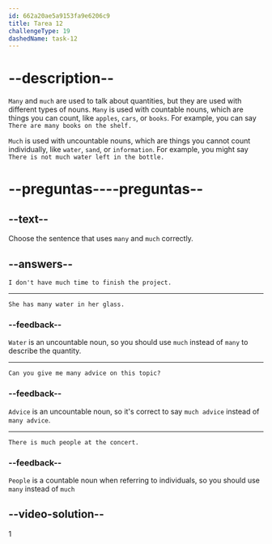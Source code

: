 ```yaml
---
id: 662a20ae5a9153fa9e6206c9
title: Tarea 12
challengeType: 19
dashedName: task-12
---
```


# --description--

`Many` and `much` are used to talk about quantities, but they are used with different types of nouns. `Many` is used with countable nouns, which are things you can count, like `apples`, `cars`, or `books`. For example, you can say `There are many books on the shelf.`

`Much` is used with uncountable nouns, which are things you cannot count individually, like `water`, `sand`, or `information`. For example, you might say `There is not much water left in the bottle.`

# --preguntas----preguntas--

## --text--

Choose the sentence that uses `many` and `much` correctly.

## --answers--

`I don't have much time to finish the project.`

---

`She has many water in her glass.`

### --feedback--

`Water` is an uncountable noun, so you should use `much` instead of `many` to describe the quantity.

---

`Can you give me many advice on this topic?`

### --feedback--

`Advice` is an uncountable noun, so it's correct to say `much advice` instead of `many advice`.

---

`There is much people at the concert.`

### --feedback--

`People` is a countable noun when referring to individuals, so you should use `many` instead of `much`

## --video-solution--

1
